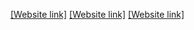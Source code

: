 [[Website link]](https://nift-web-design.github.io/Bineet_Kaur/Assignment_1)
[[Website link]](https://nift-web-design.github.io/Bineet_Kaur/Assignment_2)
[[Website link]](https://nift-web-design.github.io/Bineet_Kaur/Assignment_3)
